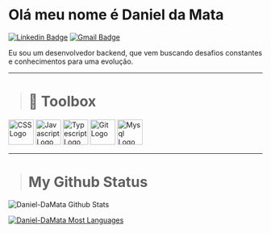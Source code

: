 # Olá meu nome é Daniel da Mata

[![Linkedin Badge](https://img.shields.io/badge/-Daniel%20da%20Mata-blue?style=flat-square&logo=Linkedin&logoColor=white)](https://www.linkedin.com/in/daniel-da-mata-soares-46359325a/)
[![Gmail Badge](https://img.shields.io/badge/-Email-c14438?style=flat-square&logo=Gmail&logoColor=white)](mailto:danieldamata.soares@gmail.com)

Eu sou um desenvolvedor backend, que vem buscando desafios constantes e conhecimentos para uma evolução.

--------

># 🧰 Toolbox

<img src="https://cdn.worldvectorlogo.com/logos/css-3.svg" alt="CSS Logo" width="50" height="50"/>&nbsp;<img src="https://cdn.worldvectorlogo.com/logos/logo-javascript.svg" alt="Javascript Logo" width="50" height="50"/>&nbsp;<img src="https://cdn.worldvectorlogo.com/logos/typescript.svg" alt="Typescript Logo" width="50" height="50"/>&nbsp;<img src="https://cdn.worldvectorlogo.com/logos/git-icon.svg" alt="Git Logo" width="50" height="50"/>&nbsp;<img src="https://cdn.worldvectorlogo.com/logos/mysql-6.svg" alt="Mysql Logo" width="50" height="50"/>


--------


># My Github Status


![Daniel-DaMata Github Stats](https://github-readme-stats.vercel.app/api?username=daniel-damata&show_icons=true&theme=dracula)

[![Daniel-DaMata Most Languages](https://github-readme-stats.vercel.app/api/top-langs/?username=daniel-damata&hide=css,html&layout=compact&theme=dracula)](https://github.com/anuraghazra/github-readme-stats)


